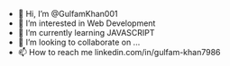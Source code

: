 - 👋 Hi, I’m @GulfamKhan001
- 👀 I’m interested in Web Development
- 🌱 I’m currently learning JAVASCRIPT
- 💞️ I’m looking to collaborate on ...
- 📫 How to reach me linkedin.com/in/gulfam-khan7986

<!---
GulfamKhan001/GulfamKhan001 is a ✨ special ✨ repository because its `README.md` (this file) appears on your GitHub profile.
You can click the Preview link to take a look at your changes.
--->
